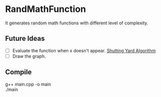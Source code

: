 # RandMathFunction
It generates random math functions with different level of complexity.

## Future Ideas
- [ ] Evaluate the function when x doesn't appear. [Shutting Yard Algorithm](https://en.wikipedia.org/wiki/Shunting-yard_algorithm)
- [ ] Draw the graph.

## Compile
g++ main.cpp -o main  
./main
